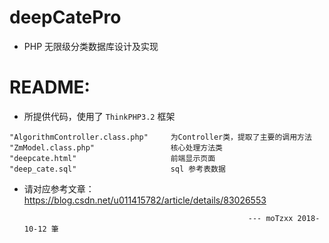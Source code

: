 # deepCatePro

- PHP 无限级分类数据库设计及实现 


# README:

- 所提供代码，使用了 `ThinkPHP3.2` 框架
```	
"AlgorithmController.class.php" 	为Controller类，提取了主要的调用方法
"ZmModel.class.php"	   				核心处理方法类
"deepcate.html"						前端显示页面
"deep_cate.sql"						sql 参考表数据
```
- 请对应参考文章：https://blog.csdn.net/u011415782/article/details/83026553




														--- moTzxx 2018-10-12 筆